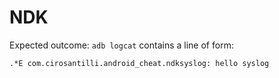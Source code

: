 # NDK

Expected outcome: `adb logcat` contains a line of form:

    .*E com.cirosantilli.android_cheat.ndksyslog: hello syslog
